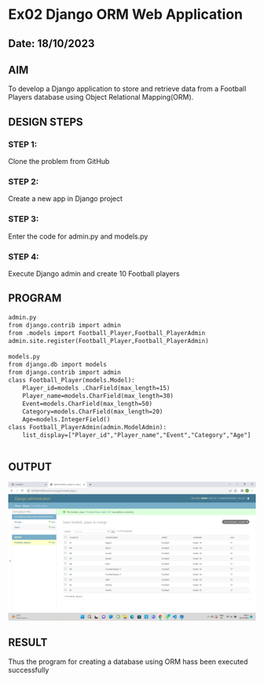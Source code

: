 # Ex02 Django ORM Web Application
## Date: 18/10/2023

## AIM
To develop a Django application to store and retrieve data from a Football Players database using Object Relational Mapping(ORM).

## DESIGN STEPS

### STEP 1:
Clone the problem from GitHub

### STEP 2:
Create a new app in Django project

### STEP 3:
Enter the code for admin.py and models.py

### STEP 4:
Execute Django admin and create 10 Football players

## PROGRAM

```
admin.py
from django.contrib import admin
from .models import Football_Player,Football_PlayerAdmin 
admin.site.register(Football_Player,Football_PlayerAdmin)

models.py
from django.db import models
from django.contrib import admin 
class Football_Player(models.Model):
    Player_id=models .CharField(max_length=15)
    Player_name=models.CharField(max_length=30)
    Event=models.CharField(max_length=50)
    Category=models.CharField(max_length=20)
    Age=models.IntegerField()
class Football_PlayerAdmin(admin.ModelAdmin):
    list_display=["Player_id","Player_name","Event","Category","Age"]    


```

## OUTPUT
![Alt text](<2023-10-18 (4).png>)


## RESULT
Thus the program for creating a database using ORM hass been executed successfully
